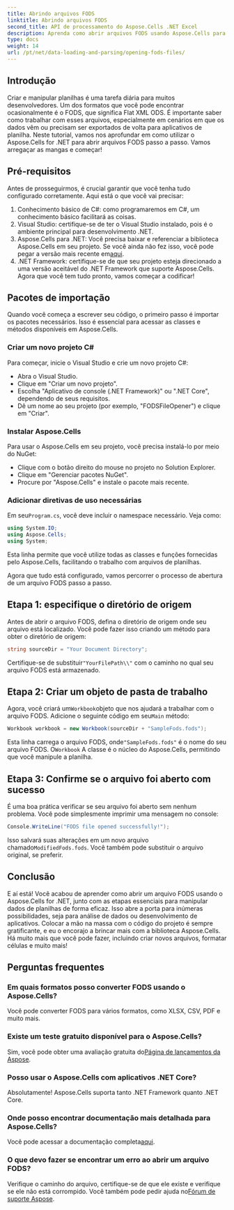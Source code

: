 ```yaml
---
title: Abrindo arquivos FODS
linktitle: Abrindo arquivos FODS
second_title: API de processamento do Aspose.Cells .NET Excel
description: Aprenda como abrir arquivos FODS usando Aspose.Cells para .NET com este guia passo a passo. Perfeito para desenvolvedores que buscam manipular dados de planilhas perfeitamente.
type: docs
weight: 14
url: /pt/net/data-loading-and-parsing/opening-fods-files/
---
```

## Introdução
Criar e manipular planilhas é uma tarefa diária para muitos desenvolvedores. Um dos formatos que você pode encontrar ocasionalmente é o FODS, que significa Flat XML ODS. É importante saber como trabalhar com esses arquivos, especialmente em cenários em que os dados vêm ou precisam ser exportados de volta para aplicativos de planilha. Neste tutorial, vamos nos aprofundar em como utilizar o Aspose.Cells for .NET para abrir arquivos FODS passo a passo. Vamos arregaçar as mangas e começar!
## Pré-requisitos
Antes de prosseguirmos, é crucial garantir que você tenha tudo configurado corretamente. Aqui está o que você vai precisar:
1. Conhecimento básico de C#: como programaremos em C#, um conhecimento básico facilitará as coisas.
2. Visual Studio: certifique-se de ter o Visual Studio instalado, pois é o ambiente principal para desenvolvimento .NET.
3.  Aspose.Cells para .NET: Você precisa baixar e referenciar a biblioteca Aspose.Cells em seu projeto. Se você ainda não fez isso, você pode pegar a versão mais recente em[aqui](https://releases.aspose.com/cells/net/).
4. .NET Framework: certifique-se de que seu projeto esteja direcionado a uma versão aceitável do .NET Framework que suporte Aspose.Cells.
Agora que você tem tudo pronto, vamos começar a codificar!
## Pacotes de importação
Quando você começa a escrever seu código, o primeiro passo é importar os pacotes necessários. Isso é essencial para acessar as classes e métodos disponíveis em Aspose.Cells.
### Criar um novo projeto C#
Para começar, inicie o Visual Studio e crie um novo projeto C#:
- Abra o Visual Studio.
- Clique em "Criar um novo projeto".
- Escolha "Aplicativo de console (.NET Framework)" ou ".NET Core", dependendo de seus requisitos.
- Dê um nome ao seu projeto (por exemplo, "FODSFileOpener") e clique em "Criar".
### Instalar Aspose.Cells
Para usar o Aspose.Cells em seu projeto, você precisa instalá-lo por meio do NuGet:
- Clique com o botão direito do mouse no projeto no Solution Explorer.
- Clique em "Gerenciar pacotes NuGet".
- Procure por "Aspose.Cells" e instale o pacote mais recente.
### Adicionar diretivas de uso necessárias
 Em seu`Program.cs`, você deve incluir o namespace necessário. Veja como:
```csharp
using System.IO;
using Aspose.Cells;
using System;
```
Esta linha permite que você utilize todas as classes e funções fornecidas pelo Aspose.Cells, facilitando o trabalho com arquivos de planilhas.

Agora que tudo está configurado, vamos percorrer o processo de abertura de um arquivo FODS passo a passo.
## Etapa 1: especifique o diretório de origem
Antes de abrir o arquivo FODS, defina o diretório de origem onde seu arquivo está localizado. Você pode fazer isso criando um método para obter o diretório de origem:
```csharp
string sourceDir = "Your Document Directory";
```
 Certifique-se de substituir`"YourFilePath\\"` com o caminho no qual seu arquivo FODS está armazenado.
## Etapa 2: Criar um objeto de pasta de trabalho
 Agora, você criará um`Workbook`objeto que nos ajudará a trabalhar com o arquivo FODS. Adicione o seguinte código em seu`Main` método:
```csharp
Workbook workbook = new Workbook(sourceDir + "SampleFods.fods");
```
 Esta linha carrega o arquivo FODS, onde`"SampleFods.fods"` é o nome do seu arquivo FODS. O`Workbook` A classe é o núcleo do Aspose.Cells, permitindo que você manipule a planilha.
## Etapa 3: Confirme se o arquivo foi aberto com sucesso
É uma boa prática verificar se seu arquivo foi aberto sem nenhum problema. Você pode simplesmente imprimir uma mensagem no console:
```csharp
Console.WriteLine("FODS file opened successfully!");
```

 Isso salvará suas alterações em um novo arquivo chamado`ModifiedFods.fods`. Você também pode substituir o arquivo original, se preferir.
## Conclusão
E aí está! Você acabou de aprender como abrir um arquivo FODS usando o Aspose.Cells for .NET, junto com as etapas essenciais para manipular dados de planilhas de forma eficaz. Isso abre a porta para inúmeras possibilidades, seja para análise de dados ou desenvolvimento de aplicativos.
Colocar a mão na massa com o código do projeto é sempre gratificante, e eu o encorajo a brincar mais com a biblioteca Aspose.Cells. Há muito mais que você pode fazer, incluindo criar novos arquivos, formatar células e muito mais!
## Perguntas frequentes
### Em quais formatos posso converter FODS usando o Aspose.Cells?
Você pode converter FODS para vários formatos, como XLSX, CSV, PDF e muito mais.
### Existe um teste gratuito disponível para o Aspose.Cells?
 Sim, você pode obter uma avaliação gratuita do[Página de lançamentos da Aspose](https://releases.aspose.com/).
### Posso usar o Aspose.Cells com aplicativos .NET Core?
Absolutamente! Aspose.Cells suporta tanto .NET Framework quanto .NET Core.
### Onde posso encontrar documentação mais detalhada para Aspose.Cells?
 Você pode acessar a documentação completa[aqui](https://reference.aspose.com/cells/net/).
### O que devo fazer se encontrar um erro ao abrir um arquivo FODS?
 Verifique o caminho do arquivo, certifique-se de que ele existe e verifique se ele não está corrompido. Você também pode pedir ajuda no[Fórum de suporte Aspose](https://forum.aspose.com/c/cells/9).